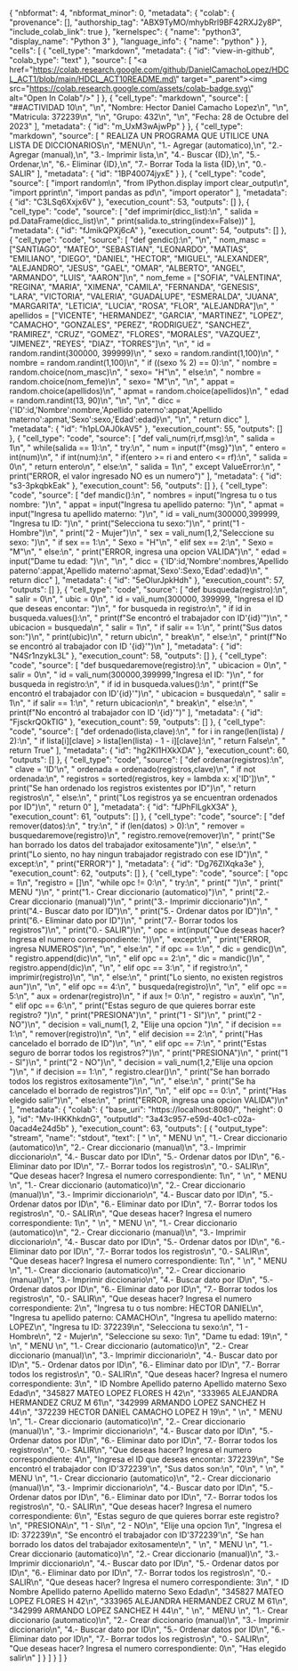{
  "nbformat": 4,
  "nbformat_minor": 0,
  "metadata": {
    "colab": {
      "provenance": [],
      "authorship_tag": "ABX9TyMO/mhybRrl9BF42RXJ2y8P",
      "include_colab_link": true
    },
    "kernelspec": {
      "name": "python3",
      "display_name": "Python 3"
    },
    "language_info": {
      "name": "python"
    }
  },
  "cells": [
    {
      "cell_type": "markdown",
      "metadata": {
        "id": "view-in-github",
        "colab_type": "text"
      },
      "source": [
        "<a href=\"https://colab.research.google.com/github/DanielCamachoLopez/HDCL_ACT1/blob/main/HDCL_ACT10README.md\" target=\"_parent\"><img src=\"https://colab.research.google.com/assets/colab-badge.svg\" alt=\"Open In Colab\"/></a>"
      ]
    },
    {
      "cell_type": "markdown",
      "source": [
        "##ACTIVIDAD 10\n",
        "\n",
        "Nombre: Hector Daniel Camacho Lopez\n",
        "\n",
        "Matricula: 372239\n",
        "\n",
        "Grupo: 432\n",
        "\n",
        "Fecha: 28 de Octubre del 2023"
      ],
      "metadata": {
        "id": "m_UxM3wAjwPp"
      }
    },
    {
      "cell_type": "markdown",
      "source": [
        " REALIZA UN PROGRAMA QUE UTILICE UNA LISTA DE DICCIONARIOS\n",
        "MENU\n",
        "1.- Agregar (automatico),\n",
        "2.- Agregar (manual),\n",
        "3.- Imprimir lista,\n",
        "4.- Buscar {ID},\n",
        "5.- Ordenar,\n",
        "6.- Eliminar {ID},\n",
        "7.- Borrar Toda la lista {ID},\n",
        "0.- SALIR"
      ],
      "metadata": {
        "id": "1BP40074jyxE"
      }
    },
    {
      "cell_type": "code",
      "source": [
        "import random\n",
        "from IPython.display import clear_output\n",
        "import pprint\n",
        "import pandas as pd\n",
        "import operator"
      ],
      "metadata": {
        "id": "C3LSq6Xxjx6V"
      },
      "execution_count": 53,
      "outputs": []
    },
    {
      "cell_type": "code",
      "source": [
        "def imprimir(dicc_list):\n",
        "    salida = pd.DataFrame(dicc_list)\n",
        "    print(salida.to_string(index=False))"
      ],
      "metadata": {
        "id": "fJmikQPXj6cA"
      },
      "execution_count": 54,
      "outputs": []
    },
    {
      "cell_type": "code",
      "source": [
        "def gendic():\n",
        "\n",
        "  nom_masc = [\"SANTIAGO\", \"MATEO\", \"SEBASTIAN\", \"LEONARDO\", \"MATIAS\", \"EMILIANO\", \"DIEGO\", \"DANIEL\", \"HECTOR\", \"MIGUEL\", \"ALEXANDER\", \"ALEJANDRO\", \"JESUS\", \"GAEL\", \"OMAR\", \"ALBERTO\", \"ANGEL\", \"ARMANDO\", \"LUIS\", \"AARON\"]\n",
        "  nom_feme = [\"SOFIA\", \"VALENTINA\", \"REGINA\", \"MARIA\", \"XIMENA\", \"CAMILA\", \"FERNANDA\", \"GENESIS\", \"LARA\", \"VICTORIA\", \"VALERIA\", \"GUADALUPE\", \"ESMERALDA\", \"JUANA\", \"MARGARITA\", \"LETICIA\", \"LUCIA\", \"ROSA\", \"FLOR\", \"ALEJANDRA\"]\n",
        "  apellidos = [\"VICENTE\", \"HERMANDEZ\", \"GARCIA\", \"MARTINEZ\", \"LOPEZ\", \"CAMACHO\", \"GONZALES\", \"PEREZ\", \"RODRIGUEZ\", \"SANCHEZ\", \"RAMIREZ\", \"CRUZ\", \"GOMEZ\", \"FLORES\", \"MORALES\", \"VAZQUEZ\", \"JIMENEZ\", \"REYES\", \"DIAZ\", \"TORRES\"]\n",
        "\n",
        "  id = random.randint(300000, 399999)\n",
        "  sexo = random.randint(1,100)\n",
        "  nombre = random.randint(1,100)\n",
        "  if ((sexo % 2) == 0):\n",
        "      nombre = random.choice(nom_masc)\n",
        "      sexo= \"H\"\n",
        "  else:\n",
        "      nombre = random.choice(nom_feme)\n",
        "      sexo= \"M\"\n",
        "\n",
        "  appat = random.choice(apellidos)\n",
        "  apmat = random.choice(apellidos)\n",
        "  edad = random.randint(13, 90)\n",
        "\n",
        "\n",
        "  dicc = {'ID':id,'Nombre':nombre,'Apellido paterno':appat,'Apellido materno':apmat,'Sexo':sexo,'Edad':edad}\n",
        "\n",
        "  return dicc"
      ],
      "metadata": {
        "id": "h1pLOAJ0kAV5"
      },
      "execution_count": 55,
      "outputs": []
    },
    {
      "cell_type": "code",
      "source": [
        "def vali_num(ri,rf,msg):\n",
        "    salida = 1\n",
        "    while(salida == 1):\n",
        "            try:\n",
        "                num = input(f\"{msg}\")\n",
        "                entero = int(num)\n",
        "                if int(num):\n",
        "                    if(entero >= ri and entero <= rf):\n",
        "                        salida = 0\n",
        "                        return entero\n",
        "                    else:\n",
        "                        salida = 1\n",
        "            except ValueError:\n",
        "                print(\"ERROR, el valor ingresado NO es un numero\")"
      ],
      "metadata": {
        "id": "s3-3pkqbkEak"
      },
      "execution_count": 56,
      "outputs": []
    },
    {
      "cell_type": "code",
      "source": [
        "def mandic():\n",
        "  nombres = input(\"Ingresa tu o tus nombre: \")\n",
        "  appat = input(\"Ingresa tu apellido paterno: \")\n",
        "  apmat = input(\"Ingresa tu apellido materno: \")\n",
        "  id = vali_num(300000,399999, \"Ingresa tu ID: \")\n",
        "  print(\"Selecciona tu sexo:\")\n",
        "  print(\"1 - Hombre\")\n",
        "  print(\"2 - Mujer\")\n",
        "  sex = vali_num(1,2,\"Seleccione su sexo: \")\n",
        "  if sex == 1:\n",
        "    Sexo = \"H\"\n",
        "  elif sex == 2:\n",
        "    Sexo = \"M\"\n",
        "  else:\n",
        "    print(\"ERROR, ingresa una opcion VALIDA\")\n",
        "  edad = input(\"Dame tu edad: \")\n",
        "\n",
        "  dicc = {'ID':id,'Nombre':nombres,'Apellido paterno':appat,'Apellido materno':apmat,'Sexo':Sexo,'Edad':edad}\n",
        "  return dicc"
      ],
      "metadata": {
        "id": "5eOlurJpkHdh"
      },
      "execution_count": 57,
      "outputs": []
    },
    {
      "cell_type": "code",
      "source": [
        "def busqueda(registro):\n",
        "    salir = 0\n",
        "    ubic = 0\n",
        "    id = vali_num(300000, 399999, \"Ingresa el ID que deseas encontar: \")\n",
        "    for busqueda in registro:\n",
        "        if id in busqueda.values():\n",
        "            print(f\"Se encontró el trabajador con ID'{id}'\")\n",
        "            ubicacion = busqueda\n",
        "            salir = 1\n",
        "        if salir == 1:\n",
        "            print(\"Sus datos son:\")\n",
        "            print(ubic)\n",
        "            return ubic\n",
        "            break\n",
        "    else:\n",
        "        print(f\"No se encontró al trabajador con ID '{id}'\")\n"
      ],
      "metadata": {
        "id": "N4Sr1nzykL3L"
      },
      "execution_count": 58,
      "outputs": []
    },
    {
      "cell_type": "code",
      "source": [
        "def busquedaremove(registro):\n",
        "    ubicacion = 0\n",
        "    salir = 0\n",
        "    id = vali_num(300000,399999,\"Ingresa el ID: \")\n",
        "    for busqueda in registro:\n",
        "        if id in busqueda.values():\n",
        "            print(f\"Se encontró el trabajador con ID'{id}'\")\n",
        "            ubicacion = busqueda\n",
        "            salir = 1\n",
        "        if salir == 1:\n",
        "            return ubicacion\n",
        "            break\n",
        "    else:\n",
        "        print(f\"No encontró al trabajador con ID '{id}'\")"
      ],
      "metadata": {
        "id": "FjsckrQOkTIG"
      },
      "execution_count": 59,
      "outputs": []
    },
    {
      "cell_type": "code",
      "source": [
        "def ordenado(lista,clave):\n",
        "    for i in range(len(lista) / 2):\n",
        "        if lista[i][clave] > lista[len(lista) - 1 - i][clave]:\n",
        "            return False\n",
        "    return True"
      ],
      "metadata": {
        "id": "hg2Kl1HXkXDA"
      },
      "execution_count": 60,
      "outputs": []
    },
    {
      "cell_type": "code",
      "source": [
        "def ordenar(registros):\n",
        "    clave = 'ID'\n",
        "    ordenada = ordenado(registros,clave)\n",
        "    if not ordenada:\n",
        "        registros = sorted(registros, key = lambda x: x['ID'])\n",
        "        print(\"Se han ordenado los registros existentes por ID\")\n",
        "        return registros\n",
        "    else:\n",
        "        print(\"Los registros ya se encuentran ordenados por ID\")\n",
        "        return 0"
      ],
      "metadata": {
        "id": "fJPhFlLgkX3A"
      },
      "execution_count": 61,
      "outputs": []
    },
    {
      "cell_type": "code",
      "source": [
        "def remover(datos):\n",
        "  try:\n",
        "    if (len(datos) > 0):\n",
        "        remover = busquedaremove(registro)\n",
        "        registro.remove(remover)\n",
        "        print(\"Se han borrado los datos del trabajador exitosamente\")\n",
        "    else:\n",
        "      print(\"Lo siento, no hay ningun trabajador registrado con ese ID\")\n",
        "  except:\n",
        "    print(\"ERROR\")"
      ],
      "metadata": {
        "id": "Dg76ZIXqka3e"
      },
      "execution_count": 62,
      "outputs": []
    },
    {
      "cell_type": "code",
      "source": [
        "opc = 1\n",
        "registro = []\n",
        "while opc != 0:\n",
        "  try:\n",
        "    print(\"                                  \")\n",
        "    print(\"               MENU               \")\n",
        "    print(\"1.- Crear diccionario (automatico)\")\n",
        "    print(\"2.- Crear diccionario (manual)\")\n",
        "    print(\"3.- Imprimir diccionario\")\n",
        "    print(\"4.- Buscar dato por ID\")\n",
        "    print(\"5.- Ordenar datos por ID\")\n",
        "    print(\"6.- Eliminar dato por ID\")\n",
        "    print(\"7.- Borrar todos los registros\")\n",
        "    print(\"0.- SALIR\")\n",
        "    opc = int(input(\"Que deseas hacer? Ingresa el numero correspondiente: \"))\n",
        "  except:\n",
        "    print(\"ERROR, ingresa NUMEROS\")\n",
        "\n",
        "  else:\n",
        "    if opc == 1:\n",
        "      dic = gendic()\n",
        "      registro.append(dic)\n",
        "\n",
        "    elif opc == 2:\n",
        "      dic = mandic()\n",
        "      registro.append(dic)\n",
        "\n",
        "    elif opc == 3:\n",
        "      if registro:\n",
        "        imprimir(registro)\n",
        "\n",
        "      else:\n",
        "        print(\"Lo siento, no existen registros aun\")\n",
        "\n",
        "    elif opc == 4:\n",
        "      busqueda(registro)\n",
        "\n",
        "    elif opc == 5:\n",
        "      aux = ordenar(registro)\n",
        "      if aux != 0:\n",
        "        registro = aux\n",
        "\n",
        "    elif opc == 6:\n",
        "      print(\"Estas seguro de que quieres borrar este registro? \")\n",
        "      print(\"PRESIONA\")\n",
        "      print(\"1 - SI\")\n",
        "      print(\"2 - NO\")\n",
        "      decision = vali_num(1, 2, \"Elije una opcion \")\n",
        "      if decision == 1:\n",
        "        remover(registro)\n",
        "\n",
        "      elif decision == 2:\n",
        "        print(\"Has cancelado el borrado de ID\")\n",
        "\n",
        "    elif opc == 7:\n",
        "      print(\"Estas seguro de borrar todos los registros?\")\n",
        "      print(\"PRESIONA\")\n",
        "      print(\"1 - SI\")\n",
        "      print(\"2 - NO\")\n",
        "      decision = vali_num(1,2,\"Elije una opcion \")\n",
        "      if decision == 1:\n",
        "        registro.clear()\n",
        "        print(\"Se han borrado todos los registros exitosamente\")\n",
        "\n",
        "      else:\n",
        "        print(\"Se ha cancelado el borrado de registros\")\n",
        "\n",
        "    elif opc == 0:\n",
        "      print(\"Has elegido salir\")\n",
        "    else:\n",
        "      print(\"ERROR, ingresa una opcion VALIDA\")\n"
      ],
      "metadata": {
        "colab": {
          "base_uri": "https://localhost:8080/",
          "height": 0
        },
        "id": "Mv-IHKKhkdnG",
        "outputId": "3a43c957-e59d-40c1-c02a-0acad4e24d5b"
      },
      "execution_count": 63,
      "outputs": [
        {
          "output_type": "stream",
          "name": "stdout",
          "text": [
            "                                  \n",
            "               MENU               \n",
            "1.- Crear diccionario (automatico)\n",
            "2.- Crear diccionario (manual)\n",
            "3.- Imprimir diccionario\n",
            "4.- Buscar dato por ID\n",
            "5.- Ordenar datos por ID\n",
            "6.- Eliminar dato por ID\n",
            "7.- Borrar todos los registros\n",
            "0.- SALIR\n",
            "Que deseas hacer? Ingresa el numero correspondiente: 1\n",
            "                                  \n",
            "               MENU               \n",
            "1.- Crear diccionario (automatico)\n",
            "2.- Crear diccionario (manual)\n",
            "3.- Imprimir diccionario\n",
            "4.- Buscar dato por ID\n",
            "5.- Ordenar datos por ID\n",
            "6.- Eliminar dato por ID\n",
            "7.- Borrar todos los registros\n",
            "0.- SALIR\n",
            "Que deseas hacer? Ingresa el numero correspondiente: 1\n",
            "                                  \n",
            "               MENU               \n",
            "1.- Crear diccionario (automatico)\n",
            "2.- Crear diccionario (manual)\n",
            "3.- Imprimir diccionario\n",
            "4.- Buscar dato por ID\n",
            "5.- Ordenar datos por ID\n",
            "6.- Eliminar dato por ID\n",
            "7.- Borrar todos los registros\n",
            "0.- SALIR\n",
            "Que deseas hacer? Ingresa el numero correspondiente: 1\n",
            "                                  \n",
            "               MENU               \n",
            "1.- Crear diccionario (automatico)\n",
            "2.- Crear diccionario (manual)\n",
            "3.- Imprimir diccionario\n",
            "4.- Buscar dato por ID\n",
            "5.- Ordenar datos por ID\n",
            "6.- Eliminar dato por ID\n",
            "7.- Borrar todos los registros\n",
            "0.- SALIR\n",
            "Que deseas hacer? Ingresa el numero correspondiente: 2\n",
            "Ingresa tu o tus nombre: HECTOR DANIEL\n",
            "Ingresa tu apellido paterno: CAMACHO\n",
            "Ingresa tu apellido materno: LOPEZ\n",
            "Ingresa tu ID: 372239\n",
            "Selecciona tu sexo:\n",
            "1 - Hombre\n",
            "2 - Mujer\n",
            "Seleccione su sexo: 1\n",
            "Dame tu edad: 19\n",
            "                                  \n",
            "               MENU               \n",
            "1.- Crear diccionario (automatico)\n",
            "2.- Crear diccionario (manual)\n",
            "3.- Imprimir diccionario\n",
            "4.- Buscar dato por ID\n",
            "5.- Ordenar datos por ID\n",
            "6.- Eliminar dato por ID\n",
            "7.- Borrar todos los registros\n",
            "0.- SALIR\n",
            "Que deseas hacer? Ingresa el numero correspondiente: 3\n",
            "    ID        Nombre Apellido paterno Apellido materno Sexo Edad\n",
            "345827         MATEO            LOPEZ           FLORES    H   42\n",
            "333965     ALEJANDRA        HERMANDEZ             CRUZ    M   61\n",
            "342999       ARMANDO            LOPEZ          SANCHEZ    H   44\n",
            "372239 HECTOR DANIEL          CAMACHO            LOPEZ    H   19\n",
            "                                  \n",
            "               MENU               \n",
            "1.- Crear diccionario (automatico)\n",
            "2.- Crear diccionario (manual)\n",
            "3.- Imprimir diccionario\n",
            "4.- Buscar dato por ID\n",
            "5.- Ordenar datos por ID\n",
            "6.- Eliminar dato por ID\n",
            "7.- Borrar todos los registros\n",
            "0.- SALIR\n",
            "Que deseas hacer? Ingresa el numero correspondiente: 4\n",
            "Ingresa el ID que deseas encontar: 372239\n",
            "Se encontró el trabajador con ID'372239'\n",
            "Sus datos son:\n",
            "0\n",
            "                                  \n",
            "               MENU               \n",
            "1.- Crear diccionario (automatico)\n",
            "2.- Crear diccionario (manual)\n",
            "3.- Imprimir diccionario\n",
            "4.- Buscar dato por ID\n",
            "5.- Ordenar datos por ID\n",
            "6.- Eliminar dato por ID\n",
            "7.- Borrar todos los registros\n",
            "0.- SALIR\n",
            "Que deseas hacer? Ingresa el numero correspondiente: 6\n",
            "Estas seguro de que quieres borrar este registro? \n",
            "PRESIONA\n",
            "1 - SI\n",
            "2 - NO\n",
            "Elije una opcion 1\n",
            "Ingresa el ID: 372239\n",
            "Se encontró el trabajador con ID'372239'\n",
            "Se han borrado los datos del trabajador exitosamente\n",
            "                                  \n",
            "               MENU               \n",
            "1.- Crear diccionario (automatico)\n",
            "2.- Crear diccionario (manual)\n",
            "3.- Imprimir diccionario\n",
            "4.- Buscar dato por ID\n",
            "5.- Ordenar datos por ID\n",
            "6.- Eliminar dato por ID\n",
            "7.- Borrar todos los registros\n",
            "0.- SALIR\n",
            "Que deseas hacer? Ingresa el numero correspondiente: 3\n",
            "    ID    Nombre Apellido paterno Apellido materno Sexo  Edad\n",
            "345827     MATEO            LOPEZ           FLORES    H    42\n",
            "333965 ALEJANDRA        HERMANDEZ             CRUZ    M    61\n",
            "342999   ARMANDO            LOPEZ          SANCHEZ    H    44\n",
            "                                  \n",
            "               MENU               \n",
            "1.- Crear diccionario (automatico)\n",
            "2.- Crear diccionario (manual)\n",
            "3.- Imprimir diccionario\n",
            "4.- Buscar dato por ID\n",
            "5.- Ordenar datos por ID\n",
            "6.- Eliminar dato por ID\n",
            "7.- Borrar todos los registros\n",
            "0.- SALIR\n",
            "Que deseas hacer? Ingresa el numero correspondiente: 0\n",
            "Has elegido salir\n"
          ]
        }
      ]
    }
  ]
}